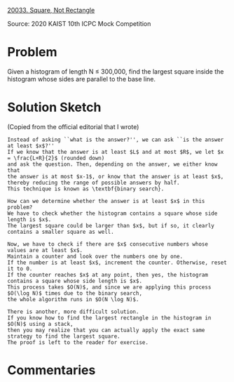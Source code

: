[20033. Square, Not Rectangle](https://www.acmicpc.net/problem/20033)

Source: 2020 KAIST 10th ICPC Mock Competition


# Problem

Given a histogram of length N ≤ 300,000, find the largest square inside the histogram whose sides are parallel to the base line.

# Solution Sketch

(Copied from the official editorial that I wrote)

```
Instead of asking ``what is the answer?'', we can ask ``is the answer at least $x$?''
If we know that the answer is at least $L$ and at most $R$, we let $x = \frac{L+R}{2}$ (rounded down)
and ask the question. Then, depending on the answer, we either know that
the answer is at most $x-1$, or know that the answer is at least $x$,
thereby reducing the range of possible answers by half.
This technique is known as \textbf{binary search}.

How can we determine whether the answer is at least $x$ in this problem?
We have to check whether the histogram contains a square whose side length is $x$.
The largest square could be larger than $x$, but if so, it clearly contains a smaller square as well.

Now, we have to check if there are $x$ consecutive numbers whose values are at least $x$.
Maintain a counter and look over the numbers one by one.
If the number is at least $x$, increment the counter. Otherwise, reset it to 0.
If the counter reaches $x$ at any point, then yes, the histogram contains a square whose side length is $x$.
This process takes $O(N)$, and since we are applying this process $O(\log N)$ times due to the binary search,
the whole algorithm runs in $O(N \log N)$.

There is another, more difficult solution.
If you know how to find the largest rectangle in the histogram in $O(N)$ using a stack,
then you may realize that you can actually apply the exact same strategy to find the largest square.
The proof is left to the reader for exercise.
```

# Commentaries
